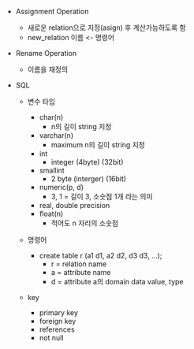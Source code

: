 - Assignment Operation
	- 새로운 relation으로 지정(asign) 후 계산가능하도록 함
	- new_relation 이름 <- 명령어
- Rename Operation
	- 이름을 재정의

- SQL
	- 변수 타입
		- char(n)
			-  n의 길이 string 지정
		- varchar(n)
			- maximum n의 길이 string 지정
		- int
			- integer (4byte) (32bit)
		- smallint
			- 2 byte (interger) (16bit)
		- numeric(p, d)
			- 3, 1 = 길이 3, 소숫점 1개 라는 의미
		- real, double precision
		- float(n)
			- 적어도 n 자리의 소숫점
	
	- 명령어
		- create table r (a1 d1, a2 d2, d3 d3, ...);
			- r = relation name
			- a = attribute name
			- d = attribute a의 domain data value, type
		
	- key
		- primary key
		- foreign key
		- references
		- not null